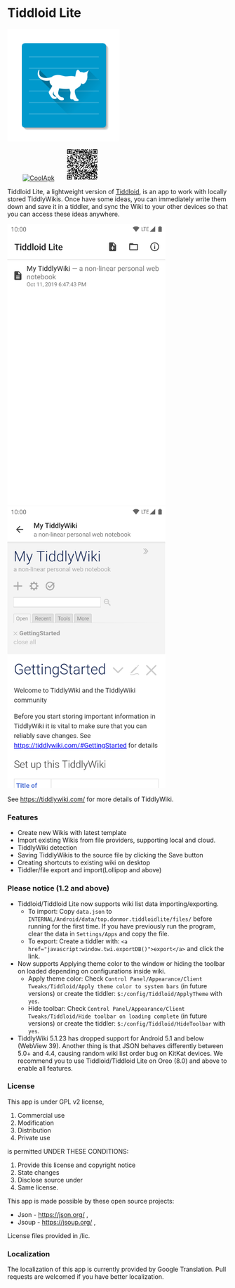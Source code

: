 # Tiddloid Lite

![avatar](img/Tiddloid.png)

&ensp;&ensp;&ensp;&ensp;&ensp;[![CoolApk](https://www.coolapk.com/static/img/icon.png)](https://www.coolapk.com/apk/top.donmor.tiddloidlite)&ensp;&ensp;&ensp;&ensp;<img src="img/qr.png" width="72" height="72" alt="QrCode"/>

Tiddloid Lite, a lightweight version of [Tiddloid](https://github.com/donmor/Tiddloid), is an app to work with locally stored TiddlyWikis. Once have some ideas, you can immediately write them down and save it in a tiddler, and sync the Wiki to your other devices so that you can access these ideas anywhere.

<img src="img/img01.png" width="360" height="640" alt="01"/>&emsp;&emsp;<img src="img/img02.png" width="360" height="640" alt="02"/>

See https://tiddlywiki.com/ for more details of TiddlyWiki.

### Features

* Create new Wikis with latest template
* Import existing Wikis from file providers, supporting local and cloud.
* TiddlyWiki detection
* Saving TiddlyWikis to the source file by clicking the Save button
* Creating shortcuts to existing wiki on desktop
* Tiddler/file export and import(Lollipop and above)

### Please notice (1.2 and above)

* Tiddloid/Tiddloid Lite now supports wiki list data importing/exporting. 
    * To import: Copy `data.json` to `INTERNAL/Android/data/top.donmor.tiddloidlite/files/` before running for the first time. If you have previously run the program, clear the data in `Settings/Apps` and copy the file.
    * To export: Create a tiddler with: `<a href="javascript:window.twi.exportDB()">export</a>` and click the link.
* Now supports Applying theme color to the window or hiding the toolbar on loaded depending on configurations inside wiki.
    * Apply theme color: Check `Control Panel/Appearance/Client Tweaks/Tiddloid/Apply theme color to system bars` (in future versions) or create the tiddler: `$:/config/Tiddloid/ApplyTheme` with `yes`.
    * Hide toolbar: Check `Control Panel/Appearance/Client Tweaks/Tiddloid/Hide toolbar on loading complete` (in future versions) or create the tiddler: `$:/config/Tiddloid/HideToolbar` with `yes`.
* TiddlyWiki 5.1.23 has dropped support for Android 5.1 and below (WebView 39). Another thing is that JSON behaves differently between 5.0+ and 4.4, causing random wiki list order bug on KitKat devices. We recommend you to use Tiddloid/Tiddloid Lite on Oreo (8.0) and above to enable all features.

### License

This app is under GPL v2 license,
1. Commercial use
2. Modification
3. Distribution
4. Private use

is permitted UNDER THESE CONDITIONS:
1. Provide this license and copyright notice
2. State changes
3. Disclose source under
4. Same license.

This app is made possible by these open source projects:
* Json - https://json.org/ ,
* Jsoup - https://jsoup.org/ ,

License files provided in /lic.

### Localization

The localization of this app is currently provided by Google Translation. Pull requests are welcomed if you have better localization.
